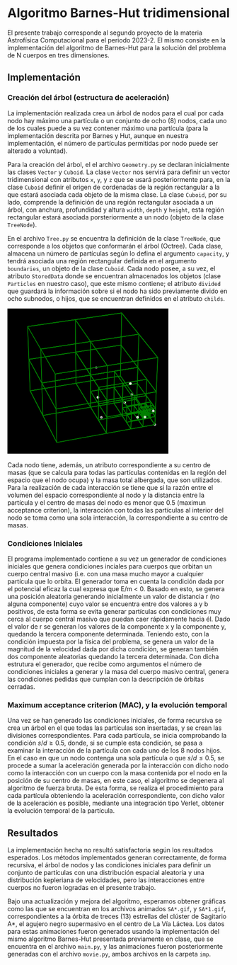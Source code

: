 # Algoritmo Barnes-Hut tridimensional

El presente trabajo corresponde al segundo proyecto de la materia Astrofísica Computacional para el periodo 2023-2. El mismo consiste en la implementación del algoritmo de Barnes-Hut para la solución del problema de N cuerpos en tres dimensiones.

## Implementación

### Creación del árbol (estructura de aceleración)

La implementación realizada crea un árbol de nodos para el cual por cada nodo hay máximo una partícula o un conjunto de ocho (8) nodos, cada uno de los cuales puede a su vez contener máximo una partícula (para la implementación descrita por Barnes y Hut, aunque en nuestra implementación, el número de partículas permitidas por nodo puede ser alterado a voluntad). 

Para la creación del árbol, el el archivo ``Geometry.py`` se declaran inicialmente las clases ``Vector`` y ``Cuboid``. La clase ``Vector`` nos servirá para definir un vector tridimensional con atributos ``x``, ``y``, y ``z`` que se usará posteriormente para, en la clase ``Cuboid`` definir el origen de cordenadas de la región rectangular a la que estará asociada cada objeto de la misma clase. La clase ``Cuboid``, por su lado, comprende la definición de una región rectangular asociada a un árbol, con anchura, profundidad y altura ``width``, ``depth`` y ``height``, esta región rectangular estará asociada porsteriormente a un nodo (objeto de la clase ``TreeNode``).

En el archivo ``Tree.py`` se encuentra la definición de la clase ``TreeNode``, que corresponde a los objetos que conformarán el árbol (Octree). Cada clase, almacena un número de partículas según lo defina el argumento ``capacity``, y tendrá asociada una región rectangular definida en el argumento ``boundaries``, un objeto de la clase ``Cuboid``. Cada nodo posee, a su vez, el atributo ``StoredData`` donde se encuentran almacenados los objetos (clase ``Particles`` en nuestro caso), que este mismo contiene; el atributo ``divided`` que guardará la información sobre si el nodo ha sido previamente divido en ocho subnodos, o hijos, que se encuentran definidos en el atributo ``childs``.

![1701756917193](image/ReadMe/1701756917193.png "Octree generation for 10 particles")

Cada nodo tiene, además, un atributo correspondiente a su centro de masas (que se calcula para todas las partículas contenidas en la región del espacio que el nodo ocupa) y la masa total albergada, que son utilizados. Para la realización de cada interacción se tiene que si la razón entre el volumen del espacio correspondiente al nodo y la distancia entre la partícula y el centro de masas del nodo es menor que 0.5 (maximun acceptance criterion), la interacción con todas las partículas al interior del nodo se toma como una sola interacción, la correspondiente a su centro de masas.

### Condiciones Iniciales

El programa implementado contiene a su vez un generador de condiciones iniciales que genera condiciones inciales para cuerpos que orbitan un cuerpo central masivo (i.e. con una masa mucho mayor a cualquier partícula que lo orbita.  El generador toma en cuenta la condición dada por el potencial eficaz la cual expresa que E/m < 0. Basado en esto, se genera una posición aleatoria generando inicialmente un valor de distancia r (no alguna componente) cuyo valor se encuentra entre dos valores a y b positivos, de esta forma se evita generar partículas con condiciones muy cerca al cuerpo central masivo que puedan caer rápidamente hacia él. Dado el valor de r se generan los valores de la componente x y la componente y, quedando la tercera componente determinada. Teniendo esto, con la condición impuesta por la física del problema, se genera un valor de la magnitud de la velocidad dada por dicha condición, se generan también dos componente aleatorias quedando la tercera determinada. Con dicha estrutura el generador, que recibe como argumentos el número de condiciones iniciales a generar y la masa del cuerpo masivo central, genera las condiciones pedidas que cumplan con la descripción de órbitas cerradas.

### Maximum acceptance criterion (MAC), y la evolución temporal

Una vez se han generado las condiciones iniciales, de forma recursiva se crea un árbol en el que todas las partículas son insertadas, y se crean las divisiones correspondientes. Para cada partícula, se inicia comprobando la condición $s/d \geq 0.5$, donde, si se cumple esta condición, se pasa a examinar la interacción de  la partícula con cada uno de los 8 nodos hijos. En el caso en que un nodo contenga una sola partícula o que $s/d \leq 0.5$, se procede a sumar la aceleración generada por la interacción con dicho nodo como la interacción con un cuerpo con la masa contenida por el nodo en la posición de su centro de masas, en este caso, el algoritmo se degenera al algoritmo de fuerza bruta. De esta forma, se realiza el procedimiento para cada partícula obteniendo la aceleración correspondiente, con dicho valor de la aceleración es posible, mediante una integración tipo Verlet, obtener la evolución temporal de la partícula.

## Resultados

La implementación hecha no resultó satisfactoria según los resultados esperados. Los métodos implementados generan correctamente, de forma recursiva, el árbol de nodos y las condiciones iniciales para definir un conjunto de partículas con una distribución espacial aleatoria y una distribución kepleriana de velocidades, pero las interacciones entre cuerpos no fueron logradas en el presente trabajo.

Bajo una actualización y mejora del algoritmo, esperamos obtener gráficas como las que se encuentran en los archivos animados ``SA*.gif``, y ``SA*1.gif``, correspondientes a la órbita de treces (13) estrellas del clúster de Sagitario A*, el agujero negro supermasivo en el centro de La Vía Láctea. Los datos para estas animaciones fueron generados usando la implementación del mismo algoritmo Barnes-Hut presentada previamente en clase, que se encuentra en el archivo ``main.py``, y las animaciones fueron posteriormente generadas con el archivo ``movie.py``, ambos archivos en la carpeta ``imp``.
